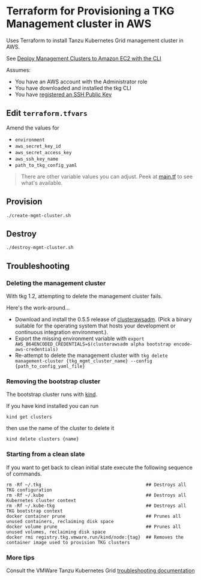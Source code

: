 # Terraform for Provisioning a TKG Management cluster in AWS

Uses Terraform to install Tanzu Kubernetes Grid management cluster in AWS.

See [Deploy Management Clusters to Amazon EC2 with the CLI](https://docs.vmware.com/en/VMware-Tanzu-Kubernetes-Grid/1.2/vmware-tanzu-kubernetes-grid-12/GUID-mgmt-clusters-aws-cli.html)

Assumes:

* You have an AWS account with the Administrator role
* You have downloaded and installed the tkg CLI
* You have [registered an SSH Public Key](https://docs.vmware.com/en/VMware-Tanzu-Kubernetes-Grid/1.2/vmware-tanzu-kubernetes-grid-12/GUID-mgmt-clusters-aws.html#register-ssh)

## Edit `terraform.tfvars`

Amend the values for

* `environment`
* `aws_secret_key_id`
* `aws_secret_access_key`
* `aws_ssh_key_name`
* `path_to_tkg_config_yaml`

> There are other variable values you can adjust. Peek at [main.tf](main.tf) to see what's available.

## Provision

```
./create-mgmt-cluster.sh
```

## Destroy

```
./destroy-mgmt-cluster.sh
```

## Troubleshooting

### Deleting the management cluster

With tkg 1.2, attempting to delete the management cluster fails.  

Here's the work-around...

* Download and install the 0.5.5 release of [clusterawsadm](https://github.com/kubernetes-sigs/cluster-api-provider-aws/releases/tag/v0.5.5).  (Pick a binary suitable for the operating system that hosts your development or continuous integration environment.).
* Export the missing environment variable with `export AWS_B64ENCODED_CREDENTIALS=$(clusterawsadm alpha bootstrap encode-aws-credentials)`
* Re-attempt to delete the management cluster with `tkg delete management-cluster {tkg_mgmt_cluster_name} --config {path_to_config_yaml_file}`

### Removing the bootstrap cluster

The bootstrap cluster runs with [kind](https://kind.sigs.k8s.io/docs/user/quick-start/).  

If you have kind installed you can run 

```
kind get clusters
```

then use the name of the cluster to delete it

```
kind delete clusters {name}
```

### Starting from a clean slate

If you want to get back to clean initial state execute the following sequence of commands.

```
rm -Rf ~/.tkg                                       ## Destroys all TKG configuration 
rm -Rf ~/.kube                                      ## Destroys all Kubernetes cluster context
rm -Rf ~/.kube-tkg                                  ## Destroys all TKG bootstrap context
docker container prune                              ## Prunes all unused containers, reclaiming disk space
docker volume prune                                 ## Prunes all unused volumes, reclaiming disk space
docker rmi registry.tkg.vmware.run/kind/node:{tag}  ## Removes the container image used to provision TKG clusters
```

### More tips

Consult the VMWare Tanzu Kubernetes Grid [troubleshooting documentation](https://docs.vmware.com/en/VMware-Tanzu-Kubernetes-Grid/1.2/vmware-tanzu-kubernetes-grid-12/GUID-troubleshooting-tkg-tips.html)